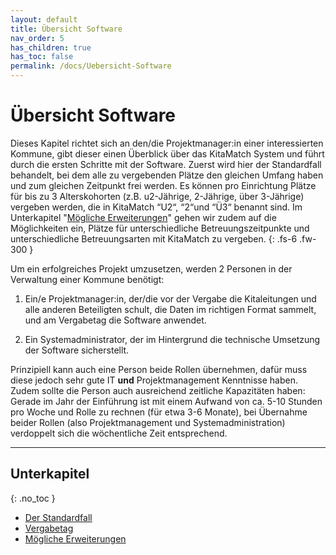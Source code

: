```yaml
---
layout: default
title: Übersicht Software
nav_order: 5
has_children: true
has_toc: false
permalink: /docs/Uebersicht-Software
---
```


# Übersicht Software

Dieses Kapitel richtet sich an den/die Projektmanager:in einer interessierten Kommune, gibt dieser einen Überblick über das KitaMatch System und führt durch die ersten Schritte mit der Software. Zuerst wird hier der Standardfall behandelt, bei dem alle zu vergebenden Plätze den gleichen Umfang haben und zum gleichen Zeitpunkt frei werden. Es können pro Einrichtung Plätze für bis zu 3 Alterskohorten (z.B. u2-Jährige, 2-Jährige, über 3-Jährige) vergeben werden, die in KitaMatch “U2“, “2“und “Ü3“ benannt sind. Im Unterkapitel "[Mögliche Erweiterungen](/docs/Uebersicht-Software/Moegliche-Erweiterungen)" gehen wir zudem auf die Möglichkeiten ein, Plätze für unterschiedliche Betreuungszeitpunkte und unterschiedliche Betreuungsarten mit KitaMatch zu vergeben.
{: .fs-6 .fw-300 }

Um ein erfolgreiches Projekt umzusetzen, werden 2 Personen in der Verwaltung einer Kommune benötigt: 

  1. Ein/e Projektmanager:in, der/die vor der Vergabe die Kitaleitungen und alle anderen Beteiligten schult, die Daten im richtigen Format sammelt, und am Vergabetag die Software anwendet. 

  2. Ein Systemadministrator, der im Hintergrund die technische Umsetzung der Software sicherstellt.

Prinzipiell kann auch eine Person beide Rollen übernehmen, dafür muss diese jedoch sehr gute IT **und** Projektmanagement Kenntnisse haben. Zudem sollte die Person auch ausreichend zeitliche Kapazitäten haben: Gerade im Jahr der Einführung ist mit einem Aufwand von ca. 5-10 Stunden pro Woche und Rolle zu rechnen (für etwa 3-6 Monate), bei Übernahme beider Rollen (also Projektmanagement und Systemadministration) verdoppelt sich die wöchentliche Zeit entsprechend.


---

## Unterkapitel
{: .no_toc }

- [Der Standardfall](/docs/Uebersicht-Software/Der-Standardfall)
- [Vergabetag](/docs/Uebersicht-Software/Vergabetag)
- [Mögliche Erweiterungen](/docs/Uebersicht-Software/Moegliche-Erweiterungen)
